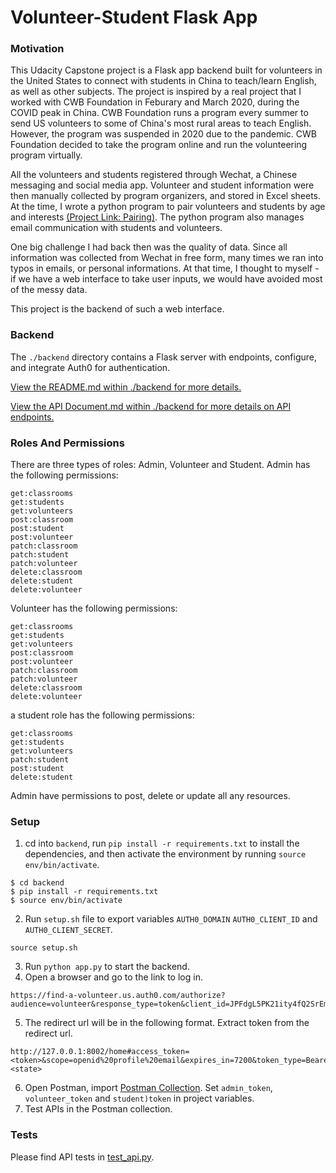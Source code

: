 # Volunteer-Student Flask App

### Motivation
This Udacity Capstone project is a Flask app backend built for volunteers in the United States to connect with students in China to teach/learn English, as well as other subjects. The project is inspired by a real project that I worked with CWB Foundation in Feburary and March 2020, during the COVID peak in China. CWB Foundation runs a program every summer to send US volunteers to some of China's most rural areas to teach English. However, the program was suspended in 2020 due to the pandemic. CWB Foundation decided to take the program online and run the volunteering program virtually.

All the volunteers and students registered through Wechat, a Chinese messaging and social media app. Volunteer and student information were then manually collected by program organizers, and stored in Excel sheets. At the time, I wrote a python program to pair volunteers and students by age and interests [(Project Link: Pairing)](https://github.com/wenxingliu/pairing_students). The python program also manages email communication with students and volunteers.

One big challenge I had back then was the quality of data. Since all information was collected from Wechat in free form, many times we ran into typos in emails, or personal informations. At that time, I thought to myself - if we have a web interface to take user inputs, we would have avoided most of the messy data.

This project is the backend of such a web interface.


### Backend

The `./backend` directory contains a Flask server with endpoints, configure, and integrate Auth0 for authentication.

[View the README.md within ./backend for more details.](./backend/README.md)

[View the API Document.md within ./backend for more details on API endpoints.](./backend/API.md)


### Roles And Permissions

There are three types of roles: Admin, Volunteer and Student. 
Admin has the following permissions:
```
get:classrooms
get:students
get:volunteers
post:classroom
post:student
post:volunteer
patch:classroom
patch:student
patch:volunteer
delete:classroom
delete:student
delete:volunteer
```
Volunteer has the following permissions:
```
get:classrooms
get:students
get:volunteers
post:classroom
post:volunteer
patch:classroom
patch:volunteer
delete:classroom
delete:volunteer
```
a student role has the following permissions:
```
get:classrooms
get:students
get:volunteers
patch:student
post:student
delete:student
```
Admin have permissions to post, delete or update all any resources.

### Setup

1. cd into `backend`, run `pip install -r requirements.txt` to install the dependencies, and then activate the environment by running `source env/bin/activate`.
```
$ cd backend
$ pip install -r requirements.txt
$ source env/bin/activate
```
2. Run `setup.sh` file to export variables `AUTH0_DOMAIN` `AUTH0_CLIENT_ID` and `AUTH0_CLIENT_SECRET`.
```
source setup.sh
```
3. Run `python app.py` to start the backend.
4. Open a browser and go to the link to log in. 
```
https://find-a-volunteer.us.auth0.com/authorize?audience=volunteer&response_type=token&client_id=JPFdgL5PK21ity4fQ2SrEmnujSnUC0it&redirect_uri=http://127.0.0.1:8002/home
```
5. The redirect url will be in the following format. Extract token from the redirect url.
```
http://127.0.0.1:8002/home#access_token=<token>&scope=openid%20profile%20email&expires_in=7200&token_type=Bearer&state=<state>
```
6. Open Postman, import [Postman Collection](./backend/Capstone_Project-volunteer_flask_app.postman_collection.json). Set `admin_token`, `volunteer_token` and `student)token` in project variables.
7. Test APIs in the Postman collection.


### Tests

Please find API tests in [test_api.py](./backend/test_api.py).
